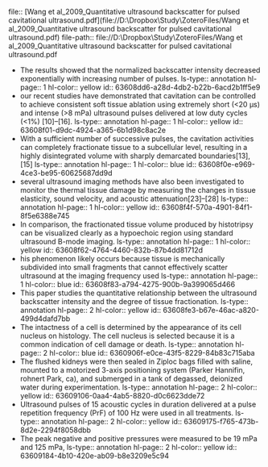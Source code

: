 file:: [Wang et al_2009_Quantitative ultrasound backscatter for pulsed cavitational ultrasound.pdf](file://D:\Dropbox\Study\ZoteroFiles/Wang et al_2009_Quantitative ultrasound backscatter for pulsed cavitational ultrasound.pdf)
file-path:: file://D:\Dropbox\Study\ZoteroFiles/Wang et al_2009_Quantitative ultrasound backscatter for pulsed cavitational ultrasound.pdf

- The results showed that the normalized backscatter intensity decreased exponentially with increasing number of pulses. 
  ls-type:: annotation
  hl-page:: 1
  hl-color:: yellow
  id:: 63608dd6-a28d-4db2-b22b-6acd2b1ff5e9
- our recent studies have demonstrated that cavitation can be controlled to achieve consistent soft tissue ablation using extremely short (<20 μs) and intense (>8 mPa) ultrasound pulses delivered at low duty cycles (<1%) [10]–[16]. 
  ls-type:: annotation
  hl-page:: 1
  hl-color:: yellow
  id:: 63608f01-d9dc-4924-a365-6b1d98c8ac2e
- With a sufficient number of successive pulses, the cavitation activities can completely fractionate tissue to a subcellular level, resulting in a highly disintegrated volume with sharply demarcated boundaries[13], [15]
  ls-type:: annotation
  hl-page:: 1
  hl-color:: blue
  id:: 63608f0e-e969-4ce3-be95-60625687dd9d
- several ultrasound imaging methods have also been investigated to monitor the thermal tissue damage by measuring the changes in tissue elasticity, sound velocity, and acoustic attenuation[23]–[28]
  ls-type:: annotation
  hl-page:: 1
  hl-color:: yellow
  id:: 63608f4f-570a-4901-84f1-8f5e6388e745
- In comparison, the fractionated tissue volume produced by histotripsy can be visualized clearly as a hypoechoic region using standard ultrasound B-mode imaging.
  ls-type:: annotation
  hl-page:: 1
  hl-color:: yellow
  id:: 63608f62-4764-4460-832b-87b4dd81712d
- his phenomenon likely occurs because tissue is mechanically subdivided into small fragments that cannot effectively scatter ultrasound at the imaging frequency used 
  ls-type:: annotation
  hl-page:: 1
  hl-color:: blue
  id:: 63608f83-a794-4275-900b-9a399065d466
- This paper studies the quantitative relationship between the ultrasound backscatter intensity and the degree of tissue fractionation.
  ls-type:: annotation
  hl-page:: 2
  hl-color:: yellow
  id:: 63608fe3-b67e-46ac-a820-499d4dafd7bb
- The intactness of a cell is determined by the appearance of its cell nucleus on histology. The cell nucleus is selected because it is a common indication of cell damage or death. 
  ls-type:: annotation
  hl-page:: 2
  hl-color:: blue
  id:: 6360906f-e0ce-43f5-8229-84b83c715aba
- The flushed kidneys were then sealed in Ziploc bags filled with saline, mounted to a motorized 3-axis positioning system (Parker Hannifin, rohnert Park, ca), and submerged in a tank of degassed, deionized water during experimentation.
  ls-type:: annotation
  hl-page:: 2
  hl-color:: yellow
  id:: 63609106-0aa4-4ab5-8820-d0c6623dde72
- Ultrasound pulses of 15 acoustic cycles in duration delivered at a pulse repetition frequency (PrF) of 100 Hz were used in all treatments. 
  ls-type:: annotation
  hl-page:: 2
  hl-color:: yellow
  id:: 63609175-f765-473b-8d2e-2294f8058dbb
- The peak negative and positive pressures were measured to be 19 mPa and 125 mPa,
  ls-type:: annotation
  hl-page:: 2
  hl-color:: yellow
  id:: 63609184-4b10-420e-ab09-b8e3209e5c94